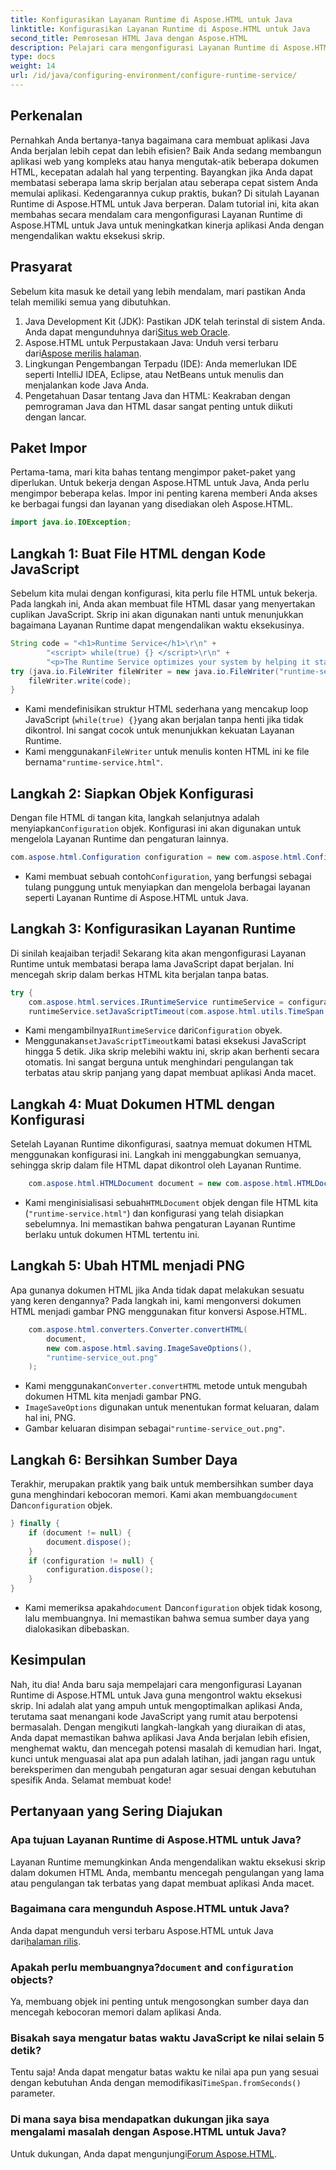 ```yaml
---
title: Konfigurasikan Layanan Runtime di Aspose.HTML untuk Java
linktitle: Konfigurasikan Layanan Runtime di Aspose.HTML untuk Java
second_title: Pemrosesan HTML Java dengan Aspose.HTML
description: Pelajari cara mengonfigurasi Layanan Runtime di Aspose.HTML untuk Java guna mengoptimalkan eksekusi skrip, mencegah pengulangan tak terbatas, dan meningkatkan kinerja aplikasi.
type: docs
weight: 14
url: /id/java/configuring-environment/configure-runtime-service/
---
```

## Perkenalan
Pernahkah Anda bertanya-tanya bagaimana cara membuat aplikasi Java Anda berjalan lebih cepat dan lebih efisien? Baik Anda sedang membangun aplikasi web yang kompleks atau hanya mengutak-atik beberapa dokumen HTML, kecepatan adalah hal yang terpenting. Bayangkan jika Anda dapat membatasi seberapa lama skrip berjalan atau seberapa cepat sistem Anda memulai aplikasi. Kedengarannya cukup praktis, bukan? Di situlah Layanan Runtime di Aspose.HTML untuk Java berperan. Dalam tutorial ini, kita akan membahas secara mendalam cara mengonfigurasi Layanan Runtime di Aspose.HTML untuk Java untuk meningkatkan kinerja aplikasi Anda dengan mengendalikan waktu eksekusi skrip.
## Prasyarat
Sebelum kita masuk ke detail yang lebih mendalam, mari pastikan Anda telah memiliki semua yang dibutuhkan. 
1.  Java Development Kit (JDK): Pastikan JDK telah terinstal di sistem Anda. Anda dapat mengunduhnya dari[Situs web Oracle](https://www.oracle.com/java/technologies/javase-downloads.html).
2.  Aspose.HTML untuk Perpustakaan Java: Unduh versi terbaru dari[Aspose merilis halaman](https://releases.aspose.com/html/java/). 
3. Lingkungan Pengembangan Terpadu (IDE): Anda memerlukan IDE seperti IntelliJ IDEA, Eclipse, atau NetBeans untuk menulis dan menjalankan kode Java Anda.
4. Pengetahuan Dasar tentang Java dan HTML: Keakraban dengan pemrograman Java dan HTML dasar sangat penting untuk diikuti dengan lancar.

## Paket Impor
Pertama-tama, mari kita bahas tentang mengimpor paket-paket yang diperlukan. Untuk bekerja dengan Aspose.HTML untuk Java, Anda perlu mengimpor beberapa kelas. Impor ini penting karena memberi Anda akses ke berbagai fungsi dan layanan yang disediakan oleh Aspose.HTML.
```java
import java.io.IOException;
```

## Langkah 1: Buat File HTML dengan Kode JavaScript
Sebelum kita mulai dengan konfigurasi, kita perlu file HTML untuk bekerja. Pada langkah ini, Anda akan membuat file HTML dasar yang menyertakan cuplikan JavaScript. Skrip ini akan digunakan nanti untuk menunjukkan bagaimana Layanan Runtime dapat mengendalikan waktu eksekusinya.
```java
String code = "<h1>Runtime Service</h1>\r\n" +
		"<script> while(true) {} </script>\r\n" +
		"<p>The Runtime Service optimizes your system by helping it start apps and programs faster.</p>\r\n";
try (java.io.FileWriter fileWriter = new java.io.FileWriter("runtime-service.html")) {
	fileWriter.write(code);
}
```

- Kami mendefinisikan struktur HTML sederhana yang mencakup loop JavaScript (`while(true) {}`yang akan berjalan tanpa henti jika tidak dikontrol. Ini sangat cocok untuk menunjukkan kekuatan Layanan Runtime.
-  Kami menggunakan`FileWriter` untuk menulis konten HTML ini ke file bernama`"runtime-service.html"`.
## Langkah 2: Siapkan Objek Konfigurasi
 Dengan file HTML di tangan kita, langkah selanjutnya adalah menyiapkan`Configuration` objek. Konfigurasi ini akan digunakan untuk mengelola Layanan Runtime dan pengaturan lainnya.
```java
com.aspose.html.Configuration configuration = new com.aspose.html.Configuration();
```

-  Kami membuat sebuah contoh`Configuration`, yang berfungsi sebagai tulang punggung untuk menyiapkan dan mengelola berbagai layanan seperti Layanan Runtime di Aspose.HTML untuk Java.
## Langkah 3: Konfigurasikan Layanan Runtime
Di sinilah keajaiban terjadi! Sekarang kita akan mengonfigurasi Layanan Runtime untuk membatasi berapa lama JavaScript dapat berjalan. Ini mencegah skrip dalam berkas HTML kita berjalan tanpa batas.
```java
try {
	com.aspose.html.services.IRuntimeService runtimeService = configuration.getService(com.aspose.html.services.IRuntimeService.class);
	runtimeService.setJavaScriptTimeout(com.aspose.html.utils.TimeSpan.fromSeconds(5));
```

-  Kami mengambilnya`IRuntimeService` dari`Configuration` obyek.
-  Menggunakan`setJavaScriptTimeout`kami batasi eksekusi JavaScript hingga 5 detik. Jika skrip melebihi waktu ini, skrip akan berhenti secara otomatis. Ini sangat berguna untuk menghindari pengulangan tak terbatas atau skrip panjang yang dapat membuat aplikasi Anda macet.
## Langkah 4: Muat Dokumen HTML dengan Konfigurasi
Setelah Layanan Runtime dikonfigurasi, saatnya memuat dokumen HTML menggunakan konfigurasi ini. Langkah ini menggabungkan semuanya, sehingga skrip dalam file HTML dapat dikontrol oleh Layanan Runtime.
```java
	com.aspose.html.HTMLDocument document = new com.aspose.html.HTMLDocument("runtime-service.html", configuration);
```

-  Kami menginisialisasi sebuah`HTMLDocument` objek dengan file HTML kita (`"runtime-service.html"`) dan konfigurasi yang telah disiapkan sebelumnya. Ini memastikan bahwa pengaturan Layanan Runtime berlaku untuk dokumen HTML tertentu ini.
## Langkah 5: Ubah HTML menjadi PNG
Apa gunanya dokumen HTML jika Anda tidak dapat melakukan sesuatu yang keren dengannya? Pada langkah ini, kami mengonversi dokumen HTML menjadi gambar PNG menggunakan fitur konversi Aspose.HTML.
```java
	com.aspose.html.converters.Converter.convertHTML(
		document,
		new com.aspose.html.saving.ImageSaveOptions(),
		"runtime-service_out.png"
	);
```

-  Kami menggunakan`Converter.convertHTML` metode untuk mengubah dokumen HTML kita menjadi gambar PNG.
- `ImageSaveOptions` digunakan untuk menentukan format keluaran, dalam hal ini, PNG.
- Gambar keluaran disimpan sebagai`"runtime-service_out.png"`.
## Langkah 6: Bersihkan Sumber Daya
 Terakhir, merupakan praktik yang baik untuk membersihkan sumber daya guna menghindari kebocoran memori. Kami akan membuang`document` Dan`configuration` objek.
```java
} finally {
	if (document != null) {
		document.dispose();
	}
	if (configuration != null) {
		configuration.dispose();
	}
}
```

-  Kami memeriksa apakah`document` Dan`configuration` objek tidak kosong, lalu membuangnya. Ini memastikan bahwa semua sumber daya yang dialokasikan dibebaskan.

## Kesimpulan
Nah, itu dia! Anda baru saja mempelajari cara mengonfigurasi Layanan Runtime di Aspose.HTML untuk Java guna mengontrol waktu eksekusi skrip. Ini adalah alat yang ampuh untuk mengoptimalkan aplikasi Anda, terutama saat menangani kode JavaScript yang rumit atau berpotensi bermasalah. Dengan mengikuti langkah-langkah yang diuraikan di atas, Anda dapat memastikan bahwa aplikasi Java Anda berjalan lebih efisien, menghemat waktu, dan mencegah potensi masalah di kemudian hari. Ingat, kunci untuk menguasai alat apa pun adalah latihan, jadi jangan ragu untuk bereksperimen dan mengubah pengaturan agar sesuai dengan kebutuhan spesifik Anda. Selamat membuat kode!
## Pertanyaan yang Sering Diajukan
### Apa tujuan Layanan Runtime di Aspose.HTML untuk Java?  
Layanan Runtime memungkinkan Anda mengendalikan waktu eksekusi skrip dalam dokumen HTML Anda, membantu mencegah pengulangan yang lama atau pengulangan tak terbatas yang dapat membuat aplikasi Anda macet.
### Bagaimana cara mengunduh Aspose.HTML untuk Java?  
 Anda dapat mengunduh versi terbaru Aspose.HTML untuk Java dari[halaman rilis](https://releases.aspose.com/html/java/).
###  Apakah perlu membuangnya?`document` and `configuration` objects?  
Ya, membuang objek ini penting untuk mengosongkan sumber daya dan mencegah kebocoran memori dalam aplikasi Anda.
### Bisakah saya mengatur batas waktu JavaScript ke nilai selain 5 detik?  
 Tentu saja! Anda dapat mengatur batas waktu ke nilai apa pun yang sesuai dengan kebutuhan Anda dengan memodifikasi`TimeSpan.fromSeconds()` parameter.
### Di mana saya bisa mendapatkan dukungan jika saya mengalami masalah dengan Aspose.HTML untuk Java?  
 Untuk dukungan, Anda dapat mengunjungi[Forum Aspose.HTML](https://forum.aspose.com/c/html/29).